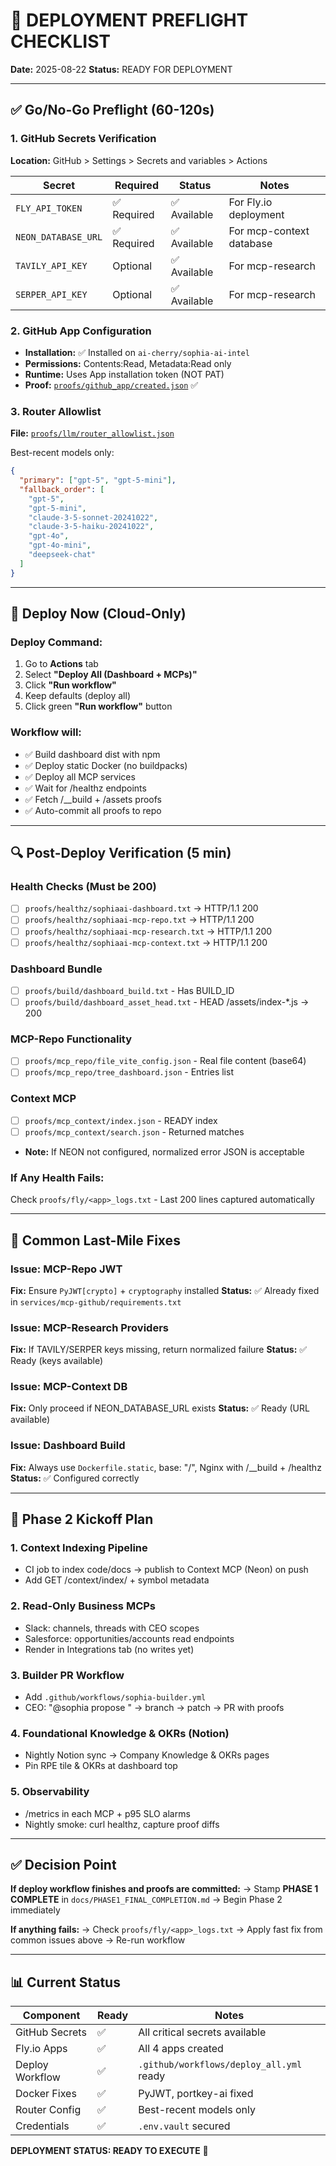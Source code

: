 # 🚀 DEPLOYMENT PREFLIGHT CHECKLIST

**Date:** 2025-08-22
**Status:** READY FOR DEPLOYMENT

---

## ✅ Go/No-Go Preflight (60-120s)

### 1. GitHub Secrets Verification
**Location:** GitHub > Settings > Secrets and variables > Actions

| Secret | Required | Status | Notes |
|--------|----------|--------|-------|
| `FLY_API_TOKEN` | ✅ Required | ✅ Available | For Fly.io deployment |
| `NEON_DATABASE_URL` | ✅ Required | ✅ Available | For mcp-context database |
| `TAVILY_API_KEY` | Optional | ✅ Available | For mcp-research |
| `SERPER_API_KEY` | Optional | ✅ Available | For mcp-research |

### 2. GitHub App Configuration
- **Installation:** ✅ Installed on `ai-cherry/sophia-ai-intel`
- **Permissions:** Contents:Read, Metadata:Read only
- **Runtime:** Uses App installation token (NOT PAT)
- **Proof:** [`proofs/github_app/created.json`](../proofs/github_app/created.json) ✅

### 3. Router Allowlist
**File:** [`proofs/llm/router_allowlist.json`](../proofs/llm/router_allowlist.json)

Best-recent models only:
```json
{
  "primary": ["gpt-5", "gpt-5-mini"],
  "fallback_order": [
    "gpt-5",
    "gpt-5-mini",
    "claude-3-5-sonnet-20241022",
    "claude-3-5-haiku-20241022",
    "gpt-4o",
    "gpt-4o-mini",
    "deepseek-chat"
  ]
}
```

---

## 🎯 Deploy Now (Cloud-Only)

### Deploy Command:
1. Go to **Actions** tab
2. Select **"Deploy All (Dashboard + MCPs)"**
3. Click **"Run workflow"**
4. Keep defaults (deploy all)
5. Click green **"Run workflow"** button

### Workflow will:
- ✅ Build dashboard dist with npm
- ✅ Deploy static Docker (no buildpacks)
- ✅ Deploy all MCP services
- ✅ Wait for /healthz endpoints
- ✅ Fetch /__build + /assets proofs
- ✅ Auto-commit all proofs to repo

---

## 🔍 Post-Deploy Verification (5 min)

### Health Checks (Must be 200)
- [ ] `proofs/healthz/sophiaai-dashboard.txt` → HTTP/1.1 200
- [ ] `proofs/healthz/sophiaai-mcp-repo.txt` → HTTP/1.1 200
- [ ] `proofs/healthz/sophiaai-mcp-research.txt` → HTTP/1.1 200
- [ ] `proofs/healthz/sophiaai-mcp-context.txt` → HTTP/1.1 200

### Dashboard Bundle
- [ ] `proofs/build/dashboard_build.txt` - Has BUILD_ID
- [ ] `proofs/build/dashboard_asset_head.txt` - HEAD /assets/index-*.js → 200

### MCP-Repo Functionality
- [ ] `proofs/mcp_repo/file_vite_config.json` - Real file content (base64)
- [ ] `proofs/mcp_repo/tree_dashboard.json` - Entries list

### Context MCP
- [ ] `proofs/mcp_context/index.json` - READY index
- [ ] `proofs/mcp_context/search.json` - Returned matches
- **Note:** If NEON not configured, normalized error JSON is acceptable

### If Any Health Fails:
Check `proofs/fly/<app>_logs.txt` - Last 200 lines captured automatically

---

## 🧲 Common Last-Mile Fixes

### Issue: MCP-Repo JWT
**Fix:** Ensure `PyJWT[crypto]` + `cryptography` installed
**Status:** ✅ Already fixed in `services/mcp-github/requirements.txt`

### Issue: MCP-Research Providers
**Fix:** If TAVILY/SERPER keys missing, return normalized failure
**Status:** ✅ Ready (keys available)

### Issue: MCP-Context DB
**Fix:** Only proceed if NEON_DATABASE_URL exists
**Status:** ✅ Ready (URL available)

### Issue: Dashboard Build
**Fix:** Always use `Dockerfile.static`, base: "/", Nginx with /__build + /healthz
**Status:** ✅ Configured correctly

---

## 🧭 Phase 2 Kickoff Plan

### 1. Context Indexing Pipeline
- CI job to index code/docs → publish to Context MCP (Neon) on push
- Add GET /context/index/<id> + symbol metadata

### 2. Read-Only Business MCPs
- Slack: channels, threads with CEO scopes
- Salesforce: opportunities/accounts read endpoints
- Render in Integrations tab (no writes yet)

### 3. Builder PR Workflow
- Add `.github/workflows/sophia-builder.yml`
- CEO: "@sophia propose <change>" → branch → patch → PR with proofs

### 4. Foundational Knowledge & OKRs (Notion)
- Nightly Notion sync → Company Knowledge & OKRs pages
- Pin RPE tile & OKRs at dashboard top

### 5. Observability
- /metrics in each MCP + p95 SLO alarms
- Nightly smoke: curl healthz, capture proof diffs

---

## ✅ Decision Point

**If deploy workflow finishes and proofs are committed:**
→ Stamp **PHASE 1 COMPLETE** in `docs/PHASE1_FINAL_COMPLETION.md`
→ Begin Phase 2 immediately

**If anything fails:**
→ Check `proofs/fly/<app>_logs.txt`
→ Apply fast fix from common issues above
→ Re-run workflow

---

## 📊 Current Status

| Component | Ready | Notes |
|-----------|-------|-------|
| GitHub Secrets | ✅ | All critical secrets available |
| Fly.io Apps | ✅ | All 4 apps created |
| Deploy Workflow | ✅ | `.github/workflows/deploy_all.yml` ready |
| Docker Fixes | ✅ | PyJWT, portkey-ai fixed |
| Router Config | ✅ | Best-recent models only |
| Credentials | ✅ | `.env.vault` secured |

**DEPLOYMENT STATUS: READY TO EXECUTE** 🚀